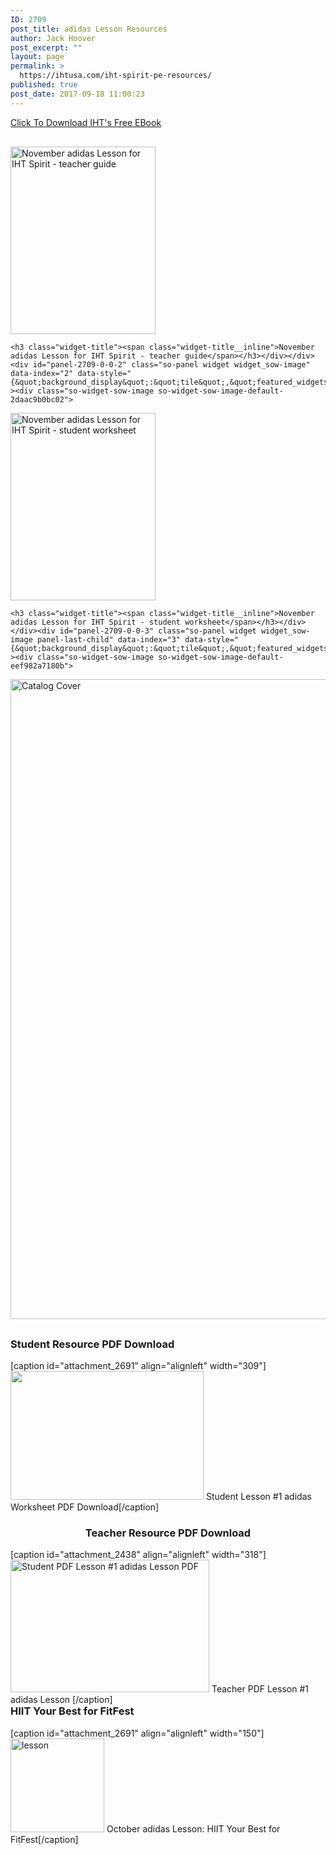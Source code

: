 ```yaml
---
ID: 2709
post_title: adidas Lesson Resources
author: Jack Hoover
post_excerpt: ""
layout: page
permalink: >
  https://ihtusa.com/iht-spirit-pe-resources/
published: true
post_date: 2017-09-18 11:00:23
---
```

<div id="pl-2709"  class="panel-layout" ><div id="pg-2709-0"  class="panel-grid panel-no-style" ><div id="pgc-2709-0-0"  class="panel-grid-cell"  data-weight="1" ><div id="panel-2709-0-0-0" class="so-panel widget widget_sow-button panel-first-child" data-index="0" data-style="{&quot;background_display&quot;:&quot;tile&quot;,&quot;featured_widgets&quot;:&quot;&quot;,&quot;bigger_title&quot;:&quot;&quot;}" ><div class="so-widget-sow-button so-widget-sow-button-atom-f65ebfc7e7d0"><div class="ow-button-base ow-button-align-center">
	<a href="https://drive.google.com/file/d/0B8e5BMmP2zcDZWo3TmRQbk9ObmM/view" class=" ow-button-hover" target="_blank" 		>
		<span>
			<span class="sow-icon-fontawesome" data-sow-icon="&#xf0ed;" ></span>
			Click To Download IHT's Free EBook		</span>
	</a>
</div>
</div></div><div id="panel-2709-0-0-1" class="so-panel widget widget_sow-image" data-index="1" data-style="{&quot;background_display&quot;:&quot;tile&quot;,&quot;featured_widgets&quot;:&quot;&quot;,&quot;bigger_title&quot;:&quot;&quot;}" ><div class="so-widget-sow-image so-widget-sow-image-default-2daac9b0bc02">

<div class="sow-image-container">
	<img src="https://ihtusa.com/wp-content/uploads/2017/09/adidas-November-teacher-pdf-232x300.jpg" width="232" height="300" sizes="(max-width: 232px) 100vw, 232px" title="November adidas Lesson for IHT Spirit - teacher guide" 		class="so-widget-image"/>
</div>

	<h3 class="widget-title"><span class="widget-title__inline">November adidas Lesson for IHT Spirit - teacher guide</span></h3></div></div><div id="panel-2709-0-0-2" class="so-panel widget widget_sow-image" data-index="2" data-style="{&quot;background_display&quot;:&quot;tile&quot;,&quot;featured_widgets&quot;:&quot;&quot;,&quot;bigger_title&quot;:&quot;&quot;}" ><div class="so-widget-sow-image so-widget-sow-image-default-2daac9b0bc02">

<div class="sow-image-container">
	<img src="https://ihtusa.com/wp-content/uploads/2017/09/adidas-November-student-pdf-232x300.jpg" width="232" height="300" sizes="(max-width: 232px) 100vw, 232px" title="November adidas Lesson for IHT Spirit - student worksheet" 		class="so-widget-image"/>
</div>

	<h3 class="widget-title"><span class="widget-title__inline">November adidas Lesson for IHT Spirit - student worksheet</span></h3></div></div><div id="panel-2709-0-0-3" class="so-panel widget widget_sow-image panel-last-child" data-index="3" data-style="{&quot;background_display&quot;:&quot;tile&quot;,&quot;featured_widgets&quot;:&quot;&quot;,&quot;bigger_title&quot;:&quot;&quot;}" ><div class="so-widget-sow-image so-widget-sow-image-default-eef982a7180b">

<div class="sow-image-container">
<a href="https://drive.google.com/file/d/0B8e5BMmP2zcDZWo3TmRQbk9ObmM/view" target="_blank" >	<img src="https://ihtusa.com/wp-content/uploads/2016/10/Catalog-Cover-662x1024.png" width="662" height="1024" srcset="https://ihtusa.com/wp-content/uploads/2016/10/Catalog-Cover-662x1024.png 662w, https://ihtusa.com/wp-content/uploads/2016/10/Catalog-Cover-194x300.png 194w, https://ihtusa.com/wp-content/uploads/2016/10/Catalog-Cover-768x1189.png 768w, https://ihtusa.com/wp-content/uploads/2016/10/Catalog-Cover.png 796w" sizes="(max-width: 662px) 100vw, 662px" title="Catalog Cover" 		class="so-widget-image"/>
</a></div>

</div></div></div></div><div id="pg-2709-1"  class="panel-grid panel-no-style"  data-style="{&quot;background_display&quot;:&quot;tile&quot;,&quot;cell_alignment&quot;:&quot;flex-start&quot;}" ><div id="pgc-2709-1-0"  class="panel-grid-cell"  data-weight="1" ><div id="panel-2709-1-0-0" class="so-panel widget widget_sow-editor panel-first-child panel-last-child" data-index="4" data-style="{&quot;background_display&quot;:&quot;tile&quot;,&quot;featured_widgets&quot;:&quot;&quot;,&quot;bigger_title&quot;:&quot;&quot;}" ><div class="so-widget-sow-editor so-widget-sow-editor-base">
<div class="siteorigin-widget-tinymce textwidget">
	<h3>Student Resource PDF Download</h3>
[caption id="attachment_2691" align="alignleft" width="309"]<a href="https://ihtusa.com/wp-content/uploads/2016/10/Student_worksheet_1.pdf"><img class="wp-image-2691" src="https://ihtusa.com/wp-content/uploads/2016/09/FitKit.jpg" width="309" height="206" /></a> Student Lesson #1 adidas Worksheet PDF Download[/caption]
<div>
<div style="float: right;">
<h3 style="text-align: center;">Teacher Resource PDF Download</h3>
[caption id="attachment_2438" align="alignleft" width="318"]<a href="https://drive.google.com/file/d/0B8e5BMmP2zcDLWNGeTh0Nk85WWExVFZVRjg2cGx4d0h3RnV3/view"><img class="wp-image-2438" src="https://ihtusa.com/wp-content/uploads/2016/08/Spirit_Curr_Student_Straght600x400.jpg" alt="Student PDF Lesson #1 adidas Lesson PDF" width="318" height="212" /></a> Teacher PDF Lesson #1 adidas Lesson [/caption]
</div>
</div>
<h3>HIIT Your Best for FitFest</h3>
[caption id="attachment_2691" align="alignleft" width="150"]<a href="https://ihtusa.com/wp-content/uploads/2017/09/Adidas-Lesson-October-HIIT-Your-Best-For-FitFest.pdf"><img class="aligncenter wp-image-6025 size-thumbnail" src="https://ihtusa.com/wp-content/uploads/2017/09/Adidas-Lesson-October-HIIT-Your-Best-For-FitFest-1-150x150.jpg" alt="lesson" width="150" height="150" /></a> October adidas Lesson: HIIT Your Best for FitFest[/caption]</div>
</div></div></div></div></div>

<style type="text/css" class="panels-style" data-panels-style-for-post="2709">@import url(https://ihtusa.com/wp-content/plugins/siteorigin-panels/css/front-flex.css); #pgc-2709-0-0 , #pgc-2709-1-0 { width:100%;width:calc(100% - ( 0 * 30px ) ) } #pg-2709-0 , #pl-2709 .so-panel { margin-bottom:30px } #pl-2709 .so-panel:last-child { margin-bottom:0px } #pg-2709-1.panel-no-style, #pg-2709-1.panel-has-style > .panel-row-style { -webkit-align-items:flex-start;align-items:flex-start } @media (max-width:780px){ #pg-2709-0.panel-no-style, #pg-2709-0.panel-has-style > .panel-row-style , #pg-2709-1.panel-no-style, #pg-2709-1.panel-has-style > .panel-row-style { -webkit-flex-direction:column;-ms-flex-direction:column;flex-direction:column } #pg-2709-0 .panel-grid-cell , #pg-2709-1 .panel-grid-cell { margin-right:0 } #pg-2709-0 .panel-grid-cell , #pg-2709-1 .panel-grid-cell { width:100% } #pl-2709 .panel-grid-cell { padding:0 } #pl-2709 .panel-grid .panel-grid-cell-empty { display:none } #pl-2709 .panel-grid .panel-grid-cell-mobile-last { margin-bottom:0px }  } </style>